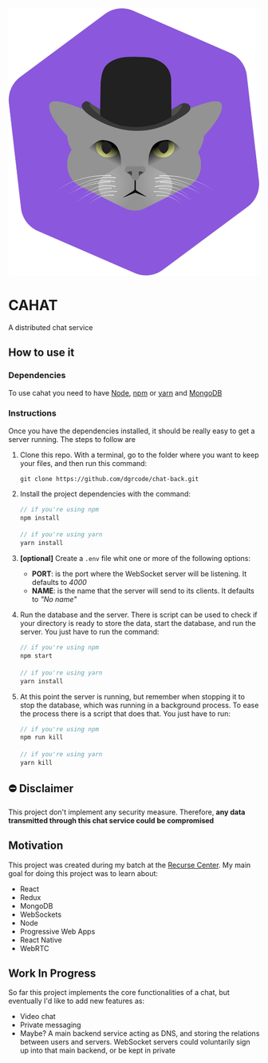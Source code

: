 ![Cahat logo](cathat.svg)

# CAHAT
A distributed chat service


## How to use it

### Dependencies

To use cahat you need to have [Node](https://nodejs.org/en/), [npm](https://www.npmjs.com/) or [yarn](https://yarnpkg.com/en/docs/install) and [MongoDB](https://www.mongodb.com/download-center#community)


### Instructions

Once you have the dependencies installed, it should be really easy to get a server running. The steps to follow are

1. Clone this repo. With a terminal, go to the folder where you want to keep your files, and then run this command:
    ```
    git clone https://github.com/dgrcode/chat-back.git
    ```

2. Install the project dependencies with the command:
    ```js
    // if you're using npm
    npm install

    // if you're using yarn
    yarn install
    ```
3. **[optional]** Create a `.env` file whit one or more of the following options:
    - **PORT**: is the port where the WebSocket server will be listening. It defaults to _4000_
    - **NAME**: is the name that the server will send to its clients. It defaults to _"No name"_

4. Run the database and the server. There is script can be used to check if your directory is ready to store the data, start the database, and run the server. You just have to run the command:
    ```js
    // if you're using npm
    npm start

    // if you're using yarn
    yarn install
    ```

5. At this point the server is running, but remember when stopping it to stop the database, which was running in a background process. To ease the process there is a script that does that. You just have to run:
    ```js
    // if you're using npm
    npm run kill

    // if you're using yarn
    yarn kill
    ```


## :no_entry: Disclaimer

This project don't implement any security measure. Therefore, **any data transmitted through this chat service could be compromised**


## Motivation

This project was created during my batch at the [Recurse Center](https://www.recurse.com). My main goal for doing this project was to learn about:
 - React
 - Redux
 - MongoDB
 - WebSockets
 - Node
 - Progressive Web Apps
 - React Native
 - WebRTC

## Work In Progress

So far this project implements the core functionalities of a chat, but eventually I'd like to add new features as:
 - Video chat
 - Private messaging
 - Maybe? A main backend service acting as DNS, and storing the relations between users and servers. WebSocket servers could voluntarily sign up into that main backend, or be kept in private
